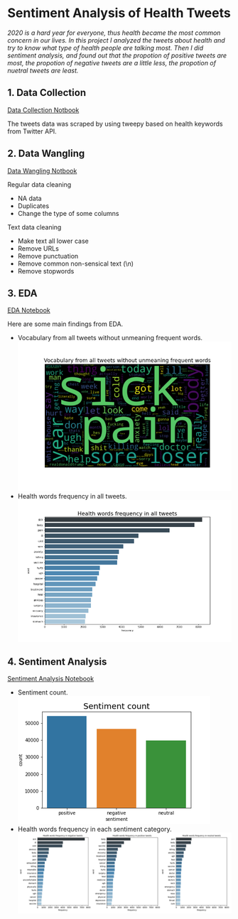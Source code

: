 # Sentiment Analysis of Health Tweets

*2020 is a hard year for everyone, thus health became the most common concern in our lives. In this project I analyzed the tweets about health and try to know what type of health people are talking most. Then I did sentiment analysis, and found out that the propotion of positive tweets are most, the propotion of negative tweets are a little less, the propotion of nuetral tweets are least.*

## 1. Data Collection

[Data Collection Notbook](https://github.com/yuhan0623/Springboard/blob/master/Capstone%20project-3%20Health_Care/1-Tweets%20collection.ipynb)

The tweets data was scraped by using tweepy based on health keywords from Twitter API.

## 2. Data Wangling 

[Data Wangling Notbook](https://github.com/yuhan0623/Springboard/blob/master/Capstone%20project-3%20Health_Care/2_Data_wrangling.ipynb)

Regular data cleaning
* NA data
* Duplicates
* Change the type of some columns

Text data cleaning
* Make text all lower case
* Remove URLs
* Remove punctuation
* Remove common non-sensical text (\n)
* Remove stopwords 

## 3. EDA

[EDA Notebook](https://github.com/yuhan0623/Springboard/blob/master/Capstone%20project-3%20Health_Care/3-Exploratory-Data-Analysis.ipynb)

Here are some main findings from EDA.
* Vocabulary from all tweets without unmeaning frequent words. 
![](./figures/wordcloud_all_tweets_without_unmeaning.png)
* Health words frequency in all tweets.
![](./figures/bar_keywords_frequency.png)


## 4. Sentiment Analysis

[Sentiment Analysis Notebook](https://github.com/yuhan0623/Springboard/blob/master/Capstone%20project-3%20Health_Care/4_Sentiment%20Analysis.ipynb) 

* Sentiment count.  
![](./figures/bar_sentiment_count.png)
* Health words frequency in each sentiment category.
![](./figures/bar_keywords_frequency_sentiment.png)
